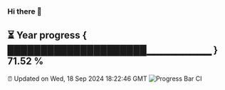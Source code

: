 ### Hi there 👋
⏳ Year progress { █████████████████████▁▁▁▁▁▁▁▁▁ } 71.52 %
---
⏰ Updated on Wed, 18 Sep 2024 18:22:46 GMT
![Progress Bar CI](https://github.com/liununu/liununu/workflows/Progress%20Bar%20CI/badge.svg)
